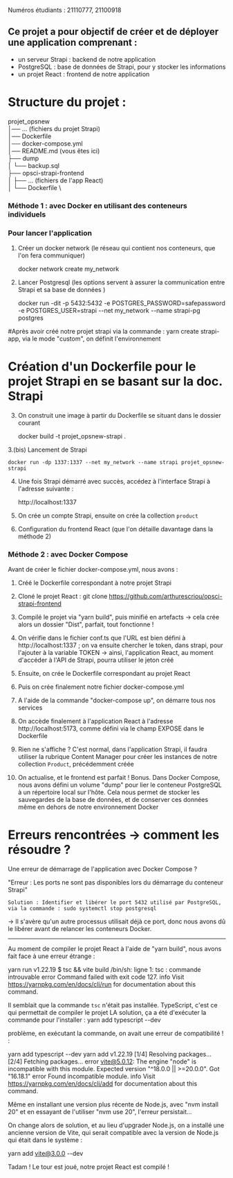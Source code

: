 Numéros étudiants : 21110777, 21100918


## Ce projet a pour objectif de créer et de déployer une application comprenant : 
- un serveur Strapi : backend de notre application
- PostgreSQL : base de données de Strapi, pour y stocker les informations
- un projet React : frontend de notre application

# Structure du projet :

projet_opsnew \
│── ... (fichiers du projet Strapi) \
│── Dockerfile \
│── docker-compose.yml \
│── README.md (vous êtes ici) \
├── dump \
│   └── backup.sql \
├── opsci-strapi-frontend \
│   ├── ... (fichiers de l'app React) \
│   └── Dockerfile \


### Méthode 1 : avec Docker en utilisant des conteneurs individuels

### Pour lancer l'application

1. Créer un docker network (le réseau qui contient nos conteneurs, que l'on fera communiquer)

    docker network create my_network
    
2. Lancer Postgresql (les options servent à assurer la communication entre Strapi et sa base de données )

    docker run -dit -p 5432:5432 -e
    POSTGRES_PASSWORD=safepassword -e
    POSTGRES_USER=strapi --net
    my_network --name strapi-pg postgres
    
#Après avoir créé notre projet strapi via la commande : yarn create strapi-app, via le mode "custom", on définit l'environnement

# Création d'un Dockerfile pour le projet Strapi en se basant sur la doc. Strapi

3. On construit une image à partir du Dockerfile se situant dans le dossier courant
   
    docker build -t projet_opsnew-strapi .

    
3.(bis) Lancement de Strapi

    docker run -dp 1337:1337 --net my_network --name strapi projet_opsnew-strapi
    
4. Une fois Strapi démarré avec succès, accédez à l'interface Strapi à l'adresse suivante :

    http://localhost:1337
    
5. On crée un compte Strapi, ensuite on crée la collection `product` 

6. Configuration du frontend React (que l'on détaille davantage dans la méthode 2)
 
### Méthode 2 : avec Docker Compose

Avant de créer le fichier docker-compose.yml, nous avons : 
1. Créé le Dockerfile correspondant à notre projet Strapi

2. Cloné le projet React : git clone https://github.com/arthurescriou/opsci-strapi-frontend

3. Compilé le projet via "yarn build", puis minifié en artefacts -> cela crée alors un dossier "Dist", parfait, tout fonctionne ! 

4. On vérifie dans le fichier conf.ts que l'URL est bien défini à http://localhost:1337 ; on va ensuite chercher le token, dans strapi, pour l'ajouter à la variable TOKEN -> ainsi, l'application React, au moment d'accéder à l'API de Strapi, pourra utiliser le jeton créé

5. Ensuite, on crée le Dockerfile correspondant au projet React
6. Puis on crée finalement notre fichier docker-compose.yml 

7. A l'aide de la commande "docker-compose up", on démarre tous nos services

8. On accède finalement à l'application React à l'adresse http://localhost:5173, comme défini via le champ EXPOSE dans le Dockerfile

9. Rien ne s'affiche ? C'est normal, dans l'application Strapi, il faudra utiliser la rubrique Content Manager pour créer les instances de notre collection `Product`, précédemment créée 

10. On actualise, et le frontend est parfait ! 
Bonus. Dans Docker Compose, nous avons défini un volume  "dump" pour lier le conteneur PostgreSQL à un répertoire local sur l'hôte. Cela nous permet de stocker les sauvegardes de la base de données, et de conserver ces données même en dehors de notre environnement Docker


# Erreurs rencontrées -> comment les résoudre ? 

Une erreur de démarrage de l'application avec Docker Compose ?

"Erreur : Les ports ne sont pas disponibles lors du démarrage du conteneur Strapi" 
    
    Solution : Identifier et libérer le port 5432 utilisé par PostgreSQL, via la commande : sudo systemctl stop postgresql

-> Il s'avère qu'un autre processus utilisait déjà ce port, donc nous avons dû le libérer avant de relancer les conteneurs Docker.
    
---
Au moment de compiler le projet React à l'aide de "yarn build", nous avons fait face à une erreur étrange : 

yarn run v1.22.19
$ tsc && vite build
/bin/sh: ligne 1: tsc : commande introuvable
error Command failed with exit code 127.
info Visit https://yarnpkg.com/en/docs/cli/run for documentation about this command.

Il semblait que la commande `tsc` n'était pas installée. TypeScript, c'est ce qui permettait de compiler le projet
LA solution, ça a été d'exécuter la commande pour l'installer :
yarn add typescript --dev

problème, en exécutant la commande, on avait une erreur de compatibilité ! : 

yarn add typescript --dev
yarn add v1.22.19
[1/4] Resolving packages...
[2/4] Fetching packages...
error vite@5.0.12: The engine "node" is incompatible with this module. Expected version "^18.0.0 || >=20.0.0". Got "16.18.1"
error Found incompatible module.
info Visit https://yarnpkg.com/en/docs/cli/add for documentation about this command.

Même en installant une version plus récente de Node.js, avec "nvm install 20" et en essayant de l'utiliser "nvm use 20", l'erreur persistait...

On change alors de solution, et au lieu d'upgrader Node.js, on a installé une ancienne version de Vite, qui serait compatible avec la version de Node.js qui était dans le système : 

yarn add vite@3.0.0 --dev

Tadam ! Le tour est joué, notre projet React est compilé ! 
    




